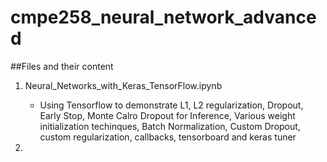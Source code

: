 # cmpe258_neural_network_advanced

##Files and their content

1. Neural_Networks_with_Keras_TensorFlow.ipynb
    - Using Tensorflow to demonstrate L1, L2 regularization, Dropout, Early Stop, Monte Calro Dropout for Inference, Various weight initialization techinques, Batch Normalization,  Custom Dropout, custom regularization, callbacks, tensorboard and keras tuner

2. 
